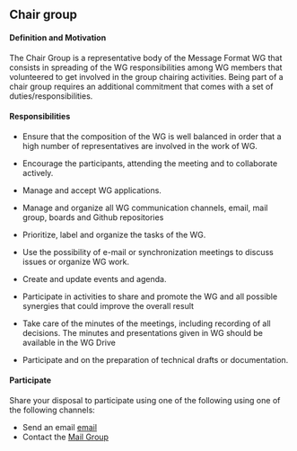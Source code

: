 ## Chair group

#### Definition and Motivation

The Chair Group is a representative body of the Message Format WG that consists in spreading of the WG responsibilities among WG members that volunteered to get involved in the group chairing activities. Being part of a chair group requires an additional commitment that comes with a set of duties/responsibilities.

#### Responsibilities

- Ensure that the composition of the WG is well balanced in order that a high number of representatives are involved in the work of WG.

- Encourage the participants, attending the meeting and to collaborate actively.

- Manage and accept WG applications.

- Manage and organize all WG communication channels, email, mail group, boards and Github repositories
  
- Prioritize, label and organize the tasks of the WG.

- Use the possibility of e-mail or  synchronization meetings to discuss issues or organize WG work.

- Create and update events and agenda.

- Participate in activities to share and promote the WG and all possible synergies that could improve the overall result

- Take care of the minutes of the meetings, including recording of all decisions. The minutes and presentations given in WG should be available in the WG Drive

- Participate and on the preparation of technical drafts or documentation.


#### Participate

Share your disposal to participate using one of the following using one of the following channels:

- Send an email [email](mailto:message-format-wg@chromium.org)
- Contact the [Mail Group](https://groups.google.com/a/chromium.org/forum/#!forum/message-format-wg)